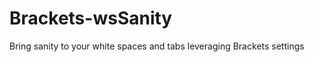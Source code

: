 Brackets-wsSanity
========

Bring sanity to your white spaces and tabs leveraging Brackets settings
